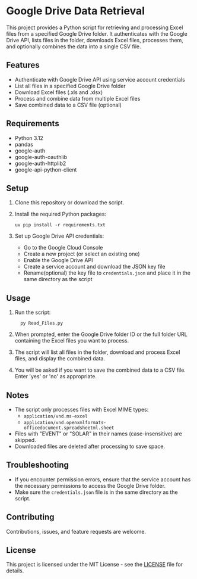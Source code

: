 # Google Drive Data Retrieval

This project provides a Python script for retrieving and processing Excel files from a specified Google Drive folder. It authenticates with the Google Drive API, lists files in the folder, downloads Excel files, processes them, and optionally combines the data into a single CSV file.

## Features

- Authenticate with Google Drive API using service account credentials
- List all files in a specified Google Drive folder
- Download Excel files (.xls and .xlsx)
- Process and combine data from multiple Excel files
- Save combined data to a CSV file (optional)

## Requirements

- Python 3.12
- pandas
- google-auth
- google-auth-oauthlib
- google-auth-httplib2
- google-api-python-client

## Setup

1. Clone this repository or download the script.

2. Install the required Python packages:

   ```
   uv pip install -r requirements.txt
   ```

3. Set up Google Drive API credentials:
   - Go to the Google Cloud Console
   - Create a new project (or select an existing one)
   - Enable the Google Drive API
   - Create a service account and download the JSON key file
   - Rename(optional) the key file to `credentials.json` and place it in the same directory as the script

## Usage

1. Run the script:

   ```
     py Read_Files.py 
   ```

2. When prompted, enter the Google Drive folder ID or the full folder URL containing the Excel files you want to process.

3. The script will list all files in the folder, download and process Excel files, and display the combined data.

4. You will be asked if you want to save the combined data to a CSV file. Enter 'yes' or 'no' as appropriate.

## Notes

- The script only processes files with Excel MIME types:
  - `application/vnd.ms-excel`
  - `application/vnd.openxmlformats-officedocument.spreadsheetml.sheet`
- Files with "EVENT" or "SOLAR" in their names (case-insensitive) are skipped.
- Downloaded files are deleted after processing to save space.

## Troubleshooting

- If you encounter permission errors, ensure that the service account has the necessary permissions to access the Google Drive folder.
- Make sure the `credentials.json` file is in the same directory as the script.

## Contributing

Contributions, issues, and feature requests are welcome. 

## License

This project is licensed under the MIT License - see the [LICENSE](LICENSE) file for details.
